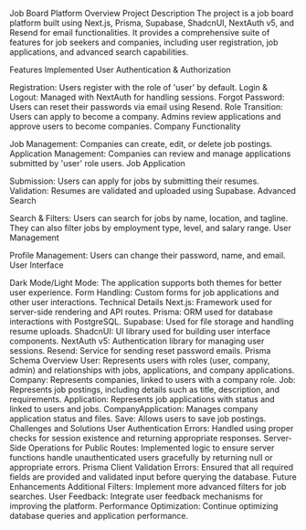 Job Board Platform Overview
Project Description
The project is a job board platform built using Next.js, Prisma, Supabase, ShadcnUI, NextAuth v5, and Resend for email functionalities. It provides a comprehensive suite of features for job seekers and companies, including user registration, job applications, and advanced search capabilities.

Features Implemented
User Authentication & Authorization

Registration: Users register with the role of 'user' by default.
Login & Logout: Managed with NextAuth for handling sessions.
Forgot Password: Users can reset their passwords via email using Resend.
Role Transition: Users can apply to become a company. Admins review applications and approve users to become companies.
Company Functionality

Job Management: Companies can create, edit, or delete job postings.
Application Management: Companies can review and manage applications submitted by 'user' role users.
Job Application

Submission: Users can apply for jobs by submitting their resumes.
Validation: Resumes are validated and uploaded using Supabase.
Advanced Search

Search & Filters: Users can search for jobs by name, location, and tagline. They can also filter jobs by employment type, level, and salary range.
User Management

Profile Management: Users can change their password, name, and email.
User Interface

Dark Mode/Light Mode: The application supports both themes for better user experience.
Form Handling: Custom forms for job applications and other user interactions.
Technical Details
Next.js: Framework used for server-side rendering and API routes.
Prisma: ORM used for database interactions with PostgreSQL.
Supabase: Used for file storage and handling resume uploads.
ShadcnUI: UI library used for building user interface components.
NextAuth v5: Authentication library for managing user sessions.
Resend: Service for sending reset password emails.
Prisma Schema Overview
User: Represents users with roles (user, company, admin) and relationships with jobs, applications, and company applications.
Company: Represents companies, linked to users with a company role.
Job: Represents job postings, including details such as title, description, and requirements.
Application: Represents job applications with status and linked to users and jobs.
CompanyApplication: Manages company application status and files.
Save: Allows users to save job postings.
Challenges and Solutions
User Authentication Errors: Handled using proper checks for session existence and returning appropriate responses.
Server-Side Operations for Public Routes: Implemented logic to ensure server functions handle unauthenticated users gracefully by returning null or appropriate errors.
Prisma Client Validation Errors: Ensured that all required fields are provided and validated input before querying the database.
Future Enhancements
Additional Filters: Implement more advanced filters for job searches.
User Feedback: Integrate user feedback mechanisms for improving the platform.
Performance Optimization: Continue optimizing database queries and application performance.
